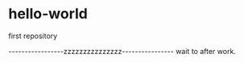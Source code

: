 # hello-world
first repository

-----------------zzzzzzzzzzzzzzz----------------
wait to after work.
